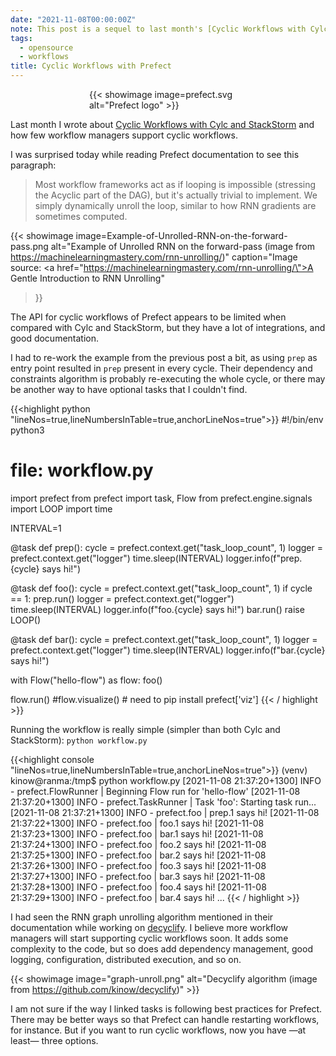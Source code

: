 ```yaml
---
date: "2021-11-08T00:00:00Z"
note: This post is a sequel to last month's [Cyclic Workflows with Cylc and StackStorm](/2021/10/01/cyclic-workflows-with-cylc-and-stackstorm.html)
tags:
  - opensource
  - workflows
title: Cyclic Workflows with Prefect
---
```


<div style="width: 50%; margin: 0 auto;">
  {{< showimage image=prefect.svg alt="Prefect logo" >}}
</div>

Last month I wrote about
[Cyclic Workflows with Cylc and StackStorm](/2021/10/01/cyclic-workflows-with-cylc-and-stackstorm.html)
and how few workflow managers support cyclic workflows.

I was surprised today while reading Prefect documentation to see this paragraph:

> Most workflow frameworks act as if looping is impossible (stressing the Acyclic part of the DAG),
> but it's actually trivial to implement. We simply dynamically unroll the loop, similar to how RNN
> gradients are sometimes computed.

<!--more-->

{{< showimage
      image=Example-of-Unrolled-RNN-on-the-forward-pass.png
      alt="Example of Unrolled RNN on the forward-pass (image from https://machinelearningmastery.com/rnn-unrolling/)"
      caption="Image source: <a href=\"https://machinelearningmastery.com/rnn-unrolling/\">A Gentle Introduction to RNN Unrolling</a>"
>}}

The API for cyclic workflows of Prefect appears to be limited when compared with Cylc and
StackStorm, but they have a lot of integrations, and good documentation.

I had to re-work the example from the previous post a bit, as using `prep` as entry point
resulted in `prep` present in every cycle. Their dependency and constraints algorithm is
probably re-executing the whole cycle, or there may be another way to have optional tasks
that I couldn't find.

{{<highlight python "lineNos=true,lineNumbersInTable=true,anchorLineNos=true">}}
#!/bin/env python3
# file: workflow.py
import prefect
from prefect import task, Flow
from prefect.engine.signals import LOOP
import time

INTERVAL=1


@task
def prep():
    cycle = prefect.context.get("task_loop_count", 1)
    logger = prefect.context.get("logger")
    time.sleep(INTERVAL)
    logger.info(f"prep.{cycle} says hi!")

@task
def foo():
    cycle = prefect.context.get("task_loop_count", 1)
    if cycle == 1:
        prep.run()
    logger = prefect.context.get("logger")
    time.sleep(INTERVAL)
    logger.info(f"foo.{cycle} says hi!")
    bar.run()
    raise LOOP()

@task
def bar():
    cycle = prefect.context.get("task_loop_count", 1)
    logger = prefect.context.get("logger")
    time.sleep(INTERVAL)
    logger.info(f"bar.{cycle} says hi!")


with Flow("hello-flow") as flow:
    foo()

flow.run()
#flow.visualize() # need to pip install prefect['viz']
{{< / highlight >}}

Running the workflow is really simple (simpler than both
Cylc and StackStorm): `python workflow.py`

{{<highlight console "lineNos=true,lineNumbersInTable=true,anchorLineNos=true">}}
(venv) kinow@ranma:/tmp$ python workflow.py 
[2021-11-08 21:37:20+1300] INFO - prefect.FlowRunner | Beginning Flow run for 'hello-flow'
[2021-11-08 21:37:20+1300] INFO - prefect.TaskRunner | Task 'foo': Starting task run...
[2021-11-08 21:37:21+1300] INFO - prefect.foo | prep.1 says hi!
[2021-11-08 21:37:22+1300] INFO - prefect.foo | foo.1 says hi!
[2021-11-08 21:37:23+1300] INFO - prefect.foo | bar.1 says hi!
[2021-11-08 21:37:24+1300] INFO - prefect.foo | foo.2 says hi!
[2021-11-08 21:37:25+1300] INFO - prefect.foo | bar.2 says hi!
[2021-11-08 21:37:26+1300] INFO - prefect.foo | foo.3 says hi!
[2021-11-08 21:37:27+1300] INFO - prefect.foo | bar.3 says hi!
[2021-11-08 21:37:28+1300] INFO - prefect.foo | foo.4 says hi!
[2021-11-08 21:37:29+1300] INFO - prefect.foo | bar.4 says hi!
...
{{< / highlight >}}

I had seen the RNN graph unrolling algorithm mentioned in their documentation
while working on [decyclify](https://github.com/kinow/decyclify). I believe more
workflow managers will start supporting cyclic workflows soon. It adds some
complexity to the code, but so does add dependency management, good logging,
configuration, distributed execution, and so on.

{{< showimage image="graph-unroll.png" alt="Decyclify algorithm (image from https://github.com/kinow/decyclify)" >}}

I am not sure if the way I linked tasks is following best practices for Prefect. There
may be better ways so that Prefect can handle restarting workflows, for instance. But
if you want to run cyclic workflows, now you have —at least— three options.
